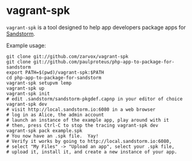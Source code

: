# vagrant-spk

`vagrant-spk` is a tool designed to help app developers package apps for [Sandstorm](https://sandstorm.io).

Example usage:

    git clone git://github.com/zarvox/vagrant-spk
    git clone git://github.com/paulproteus/php-app-to-package-for-sandstorm
    export PATH=$(pwd)/vagrant-spk:$PATH
    cd php-app-to-package-for-sandstorm
    vagrant-spk setupvm lemp
    vagrant-spk up
    vagrant-spk init
    # edit .sandstorm/sandstorm-pkgdef.capnp in your editor of choice
    vagrant-spk dev
    # visit http://local.sandstorm.io:6080 in a web browser
    # log in as Alice, the admin account
    # launch an instance of the example app, play around with it
    # then, press Ctrl-C to stop the tracing vagrant-spk dev
    vagrant-spk pack example.spk
    # You now have an .spk file.  Yay!
    # Verify it works by going to http://local.sandstorm.io:6080,
    # select "My Files" -> "Upload an app", select your .spk file,
    # upload it, install it, and create a new instance of your app.
